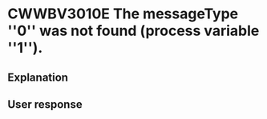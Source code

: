 # CWWBV3010E The messageType ''0'' was not found (process variable ''1'').

## Explanation

## User response